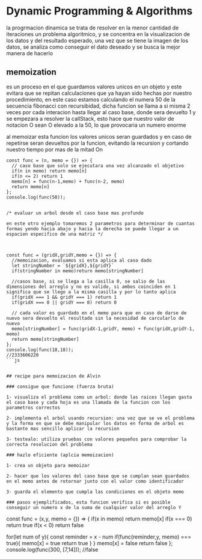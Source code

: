 # Dynamic Programming & Algorithms

la progrmacion dinamica se trata de resolver en la menor cantidad de iteraciones un problema algoritmico, y se concentra en la visualizacion de los datos y del resultado esperado, una vez que se tiene la imagen de los datos, se analiza como conseguir el dato deseado y se busca la mejor manera de hacerlo

## memoization

es un proceso en el que guardamos valores unicos en un objeto y este evitara que se repitan calculaciones que ya hayan sido hechas por nuestro procedimiento, en este caso estamos calculando el numera 50 de la secuencia fibonacci con recursibidad, dicha funcion se llama a si misma 2 veces por cada interacion hasta llegar al caso base, donde sera devuelto 1 y se empezara a resolver la callStack, esto hace que nuestro valor de notacion O sean O elevado a la 50, lo que provocaria un numero enorme

al memoizar esta funcion los valores unicos seran guardados y en caso de repetirse seran devueltos por la funcion, evitando la recursion y cortando nuestro tiempo por mas de la mitad On

```
const func = (n, memo = {}) => {
  // caso base que solo se ejecutara una vez alcanzado el objetivo
  if(n in memo) return memo[n]
  if(n <= 2) return 1
  memo[n] = func(n-1,memo) + func(n-2, memo)
  return memo[n]
};
console.log(func(50)); 


/* evaluar un arbol desde el caso base mas profundo

en este otro ejemplo tomaremos 2 parametros para determinar de cuantas formas yendo hacia abajo y hacia la derecha se puede llegar a un espacion especifico de una matriz */



const func = (gridX,gridY,memo = {}) => {
  //memoizacion, evaluamos si esta aplica al caso dado 
  let stringNumber = `${gridX},${gridY}`
  if(stringNumber in memo)return memo[stringNumber]

  //casos base, si se llega a la casilla 0, se salio de las dimensiones del arreglo y no es valido, si ambos coinciden en 1 significa que se llego a la misma casilla y por lo tanto aplica
  if(gridX === 1 && gridY === 1) return 1
  if(gridX === 0 || gridY === 0) return 0

  // cada valor es guardado en el memo para que en caso de darse de nuevo sera devuelto el resultado sin la necesidad de carcularlo de nuevo
  memo[stringNumber] = func(gridX-1,gridY, memo) + func(gridX,gridY-1, memo)
  return memo[stringNumber]
};
console.log(func(18,18));
//2333606220
```js


## recipe para memoizacion de Alvin

### consigue que funcione (fuerza bruta)

1- visualiza el problema como un arbol: donde las raices llegan gasta el caso base y cada hoja es una llamada de la funcion con los parametros correctos

2- implementa el arbol usando recursion: una vez que se ve el problema y la forma en que se debe manipular los datos en forma de arbol es bastante mas sencillo aplicar la recursion

3- testealo: utiliza pruebas con valores pequeños para comprobar la correcta resolucion del problema

### hazlo eficiente (aplcia memoizacion)

1- crea un objeto para memoizar

2- hacer que los valores del caso base que se cumplan sean guardados en el memo antes de rotornar junto con el valor como identificador

3- guarda el elemento que cumpla las condiciones en el objeto memo

### pasos ejemplificados, esta funcion verifica si es posible conseguir un numero x de la suma de cualquier valor del arreglo Y

```
const func = (x,y, memo = {}) => {
  if(x in memo) return memo[x]
  if(x === 0) return true
  if(x < 0) return false

  for(let num of y){
    const reminder = x - num
    if(func(reminder,y, memo) === true){
      memo[x] = true
      return true
    }
  }
  memo[x] = false
  return false
};
console.log(func(300, [7,14]));
//false
```js
